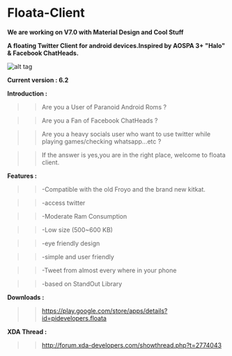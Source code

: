 Floata-Client
=============
**We are working on V7.0 with Material Design and Cool Stuff**

**A floating Twitter Client for android devices.Inspired by AOSPA 3+ "Halo" & Facebook ChatHeads.**
               
 ![alt tag](https://pbs.twimg.com/media/BvHQbcKIQAAbMe3.png:large)


**Current version : 6.2**

**Introduction :**

>>Are you a User of Paranoid Android Roms ?

>>Are you a Fan of Facebook ChatHeads ?

>>Are you a heavy socials user who want to use twitter while playing games/checking whatsapp...etc ?

>> If the answer is yes,you are in the right place, welcome to floata client.
   
   
**Features :**
>> -Compatible with the old Froyo and the brand new kitkat.

>> -access twitter
    
>> -Moderate Ram Consumption
    
>> -Low size (500~600 KB)
    
>> -eye friendly design
    
>> -simple and user friendly
    
>> -Tweet from almost every where in your phone
    
>> -based on StandOut Library   
   
   
**Downloads :**

>>https://play.google.com/store/apps/details?id=pidevelopers.floata
   
   
**XDA Thread :**

>>http://forum.xda-developers.com/showthread.php?t=2774043
